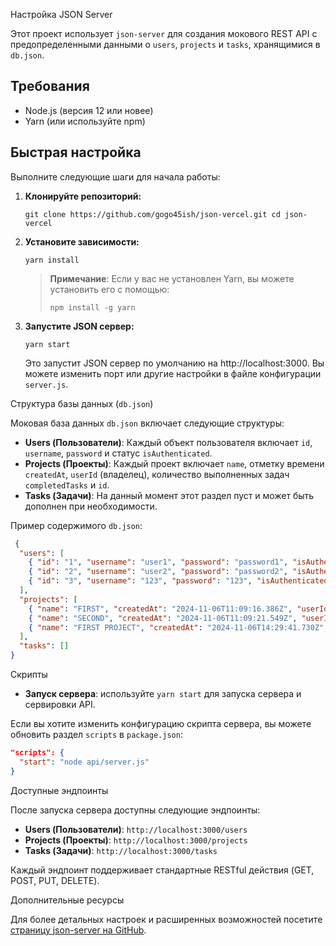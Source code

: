 Настройка JSON Server

Этот проект использует `json-server` для создания мокового REST API с предопределенными данными о `users`, `projects` и `tasks`, хранящимися в `db.json`.

Требования
----------

-   Node.js (версия 12 или новее)
-   Yarn (или используйте npm)

Быстрая настройка
-----------------

Выполните следующие шаги для начала работы:

1.  **Клонируйте репозиторий:**


    `git clone https://github.com/gogo45ish/json-vercel.git
    cd json-vercel`

2.  **Установите зависимости:**


    `yarn install`

    > **Примечание**: Если у вас не установлен Yarn, вы можете установить его с помощью:
    >
    >
    > `npm install -g yarn`

3.  **Запустите JSON сервер:**

    `yarn start`

    Это запустит JSON сервер по умолчанию на http://localhost:3000. Вы можете изменить порт или другие настройки в файле конфигурации `server.js`.

Структура базы данных (`db.json`)

Моковая база данных `db.json` включает следующие структуры:

-   **Users (Пользователи)**: Каждый объект пользователя включает `id`, `username`, `password` и статус `isAuthenticated`.
-   **Projects (Проекты)**: Каждый проект включает `name`, отметку времени `createdAt`, `userId` (владелец), количество выполненных задач `completedTasks` и `id`.
-   **Tasks (Задачи)**: На данный момент этот раздел пуст и может быть дополнен при необходимости.

Пример содержимого `db.json`:

```json
 {
  "users": [
    { "id": "1", "username": "user1", "password": "password1", "isAuthenticated": false },
    { "id": "2", "username": "user2", "password": "password2", "isAuthenticated": false },
    { "id": "3", "username": "123", "password": "123", "isAuthenticated": false }
  ],
  "projects": [
    { "name": "FIRST", "createdAt": "2024-11-06T11:09:16.386Z", "userId": 1, "completedTasks": 2, "id": "3" },
    { "name": "SECOND", "createdAt": "2024-11-06T11:09:21.549Z", "userId": 1, "completedTasks": 0, "id": "4" },
    { "name": "FIRST PROJECT", "createdAt": "2024-11-06T14:29:41.730Z", "userId": 3, "completedTasks": 1, "id": "5" }
  ],
  "tasks": []
}
```


Скрипты


-   **Запуск сервера**: используйте `yarn start` для запуска сервера и сервировки API.

Если вы хотите изменить конфигурацию скрипта сервера, вы можете обновить раздел `scripts` в `package.json`:

```json
"scripts": {
  "start": "node api/server.js"
}
```

Доступные эндпоинты

После запуска сервера доступны следующие эндпоинты:

-   **Users (Пользователи)**: `http://localhost:3000/users`
-   **Projects (Проекты)**: `http://localhost:3000/projects`
-   **Tasks (Задачи)**: `http://localhost:3000/tasks`

Каждый эндпоинт поддерживает стандартные RESTful действия (GET, POST, PUT, DELETE).

Дополнительные ресурсы

Для более детальных настроек и расширенных возможностей посетите [страницу json-server на GitHub](https://github.com/typicode/json-server).

